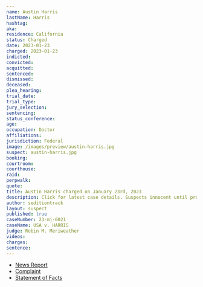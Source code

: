 ```yaml
---
name: Austin Harris
lastName: Harris
hashtag:
aka:
residence: California
status: Charged
date: 2023-01-23
charged: 2023-01-23
indicted:
convicted:
acquitted:
sentenced:
dismissed:
deceased:
plea_hearing:
trial_date:
trial_type:
jury_selection:
sentencing:
status_conference:
age:
occupation: Doctor
affiliations:
jurisdiction: Federal
image: /images/preview/austin-harris.jpg
suspect: austin-harris.jpg
booking:
courtroom:
courthouse:
raid:
perpwalk:
quote:
title: Austin Harris charged on January 23rd, 2023
description: Click for latest case details. Suspects innocent until proven guilty.
author: seditiontrack
layout: suspect
published: true
caseNumber: 23-mj-0021
caseName: USA v. HARRIS
judge: Robin M. Meriweather
videos:
charges:
sentence:
---
```

- [News Report](https://news.yahoo.com/doctor-faces-jan-6-charges-150131506.html?guccounter=1&guce_referrer=aHR0cHM6Ly93d3cuZ29vZ2xlLmNvbS8&guce_referrer_sig=AQAAAI-NqzalFyhZ1b9--Dlz1G3f6QEvt5rgYuhsGXhk6i-GzE77JVj_dEWwxbhionD0Pl2XheAFkQ4TqiA76gQd4ygkCFvB2tpabPe3lqgMTwHT39oFXxQDhGO_F_Wt_apuA_PHlgNvMgHMK6rlxA1_w8F1X6HO2cO6OBepYKp5R05l)
- [Complaint](https://www.justice.gov/usao-dc/case-multi-defendant/file/1567431/download)
- [Statement of Facts](https://www.justice.gov/usao-dc/case-multi-defendant/file/1567436/download)
